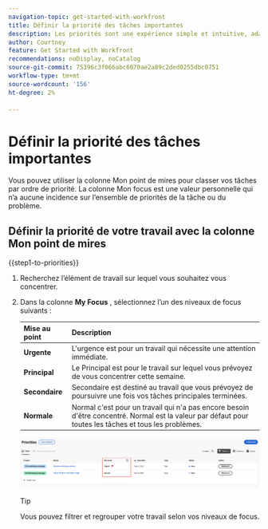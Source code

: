 ```yaml
---
navigation-topic: get-started-with-workfront
title: Définir la priorité des tâches importantes
description: Les priorités sont une expérience simple et intuitive, adaptée aux propriétaires de tâches.
author: Courtney
feature: Get Started with Workfront
recommendations: noDisplay, noCatalog
source-git-commit: 75396c3f066abc6070ae2a89c2ded0255dbc0751
workflow-type: tm+mt
source-wordcount: '156'
ht-degree: 2%

---
```



# Définir la priorité des tâches importantes

Vous pouvez utiliser la colonne Mon point de mires pour classer vos tâches par ordre de priorité. La colonne Mon focus est une valeur personnelle qui n’a aucune incidence sur l’ensemble de priorités de la tâche ou du problème.

## Définir la priorité de votre travail avec la colonne Mon point de mires

{{step1-to-priorities}}

1. Recherchez l’élément de travail sur lequel vous souhaitez vous concentrer.
1. Dans la colonne **My Focus** , sélectionnez l’un des niveaux de focus suivants :

   | Mise au point | Description |
   |-----------|-------------|
   | **Urgente** | L&#39;urgence est pour un travail qui nécessite une attention immédiate. |
   | **Principal** | Le Principal est pour le travail sur lequel vous prévoyez de vous concentrer cette semaine. |
   | **Secondaire** | Secondaire est destiné au travail que vous prévoyez de poursuivre une fois vos tâches principales terminées. |
   | **Normale** | Normal c&#39;est pour un travail qui n&#39;a pas encore besoin d&#39;être concentré.  Normal est la valeur par défaut pour toutes les tâches et tous les problèmes. |

   ![](assets/my-focus.png)

   >[!TIP]
   >
   >Vous pouvez filtrer et regrouper votre travail selon vos niveaux de focus.

